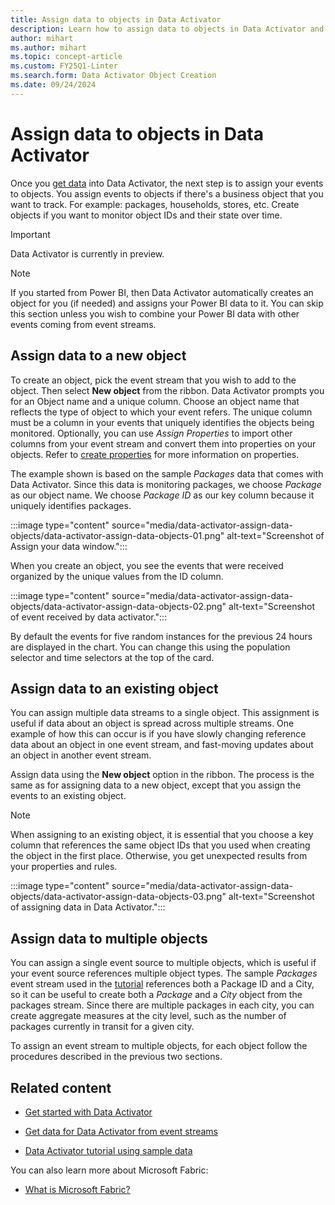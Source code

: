 ```yaml
---
title: Assign data to objects in Data Activator
description: Learn how to assign data to objects in Data Activator and improve your data management capabilities.
author: mihart
ms.author: mihart
ms.topic: concept-article
ms.custom: FY25Q1-Linter
ms.search.form: Data Activator Object Creation
ms.date: 09/24/2024
---
```


# Assign data to objects in Data Activator

Once you [get data](data-activator-get-data-power-bi.md) into Data Activator, the next step is to assign your events to objects. You assign events to objects if there's a business object that you want to track. For example: packages, households, stores, etc. Create objects if you want to monitor object IDs and their state over time.  

> [!IMPORTANT]
> Data Activator is currently in preview.

> [!NOTE]
> If you started from Power BI, then Data Activator automatically creates an object for you (if needed) and assigns your Power BI data to it. You can skip this section unless you wish to combine your Power BI data with other events coming from event streams.

## Assign data to a new object

To create an object, pick the event stream that you wish to add to the object. Then select **New object** from the ribbon. Data Activator prompts you for an Object name and a unique column. Choose an object name that reflects the type of object to which your event refers. The unique column must be a column in your events that uniquely identifies the objects being monitored. Optionally, you can use *Assign Properties* to import other columns from your event stream and convert them into properties on your objects. Refer to [create properties](data-activator-create-triggers-design-mode.md#create-properties) for more information on properties.

The example shown is based on the sample *Packages* data that comes with Data Activator. Since this data is monitoring packages, we choose *Package* as our object name. We choose *Package ID* as our key column because it uniquely identifies packages.

:::image type="content" source="media/data-activator-assign-data-objects/data-activator-assign-data-objects-01.png" alt-text="Screenshot of Assign your data window.":::

When you create an object, you see the events that were received organized by the unique values from the ID column.

:::image type="content" source="media/data-activator-assign-data-objects/data-activator-assign-data-objects-02.png" alt-text="Screenshot of event received by data activator.":::

By default the events for five random instances for the previous 24 hours are displayed in the chart. You can change this using the population selector and time selectors at the top of the card.

## Assign data to an existing object

You can assign multiple data streams to a single object. This assignment is useful if data about an object is spread across multiple streams. One example of how this can occur is if you have slowly changing reference data about an object in one event stream, and fast-moving updates about an object in another event stream.

Assign data using the **New object**  option in the ribbon. The process is the same as for assigning data to a new object, except that you assign the events to an existing object.

> [!NOTE]
> When assigning to an existing object, it is essential that you choose a key column that references the same object IDs that you used when creating the object in the first place. Otherwise, you get unexpected results from your properties and rules.

:::image type="content" source="media/data-activator-assign-data-objects/data-activator-assign-data-objects-03.png" alt-text="Screenshot of assigning data in Data Activator.":::

## Assign data to multiple objects

You can assign a single event source to multiple objects, which is useful if your event source references multiple object types. The sample *Packages* event stream used in the [tutorial](data-activator-tutorial.md) references both a Package ID and a City, so it can be useful to create both a *Package* and a *City* object from the packages stream. Since there are multiple packages in each city, you can create aggregate measures at the city level, such as the number of packages currently in transit for a given city.

To assign an event stream to multiple objects, for each object follow the procedures described in the previous two sections.

## Related content

* [Get started with Data Activator](data-activator-get-started.md)

* [Get data for Data Activator from event streams](data-activator-get-data-eventstreams.md)

* [Data Activator tutorial using sample data](data-activator-tutorial.md)

You can also learn more about Microsoft Fabric:
* [What is Microsoft Fabric?](../get-started/microsoft-fabric-overview.md)